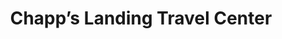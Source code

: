 ---
title: "Chapp’s Landing Travel Center"
url: /new-boston/chapps-landing-travel-center/
shop: convenience
---